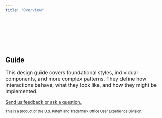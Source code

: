 ```yaml
---
title: "Overview"
---
```


<div class="pl-empty-state" style="padding-top: 80px; margin: auto; max-width: 600px;">
    <h2>Guide</h2>
    <p class="text-muted" style="font-size: 16px;">This design guide covers foundational styles, individual components, and more complex patterns. They define how interactions behave, what they look like, and how they might be implemented.</p>
    <p class="text-muted"><a href="mailto:contactUXD@uspto.gov?subject=Design Pattern Library">Send us feedback or ask a question.</a></p>
    <p class="text-muted" style="font-size: 11px;">This is a product of the U.S. Patent and Trademark Office User Experience Division.</p>
</div>
